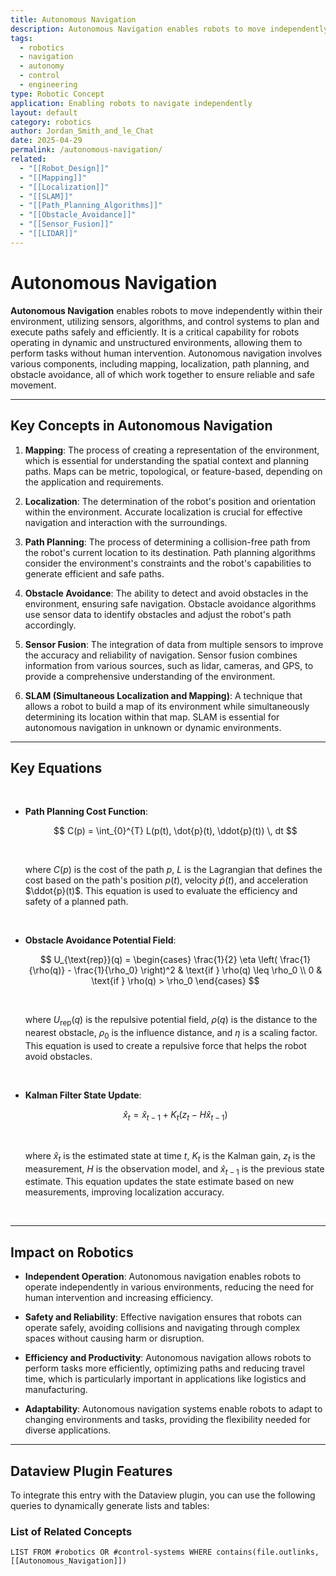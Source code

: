 ```yaml
---
title: Autonomous Navigation
description: Autonomous Navigation enables robots to move independently within their environment, utilizing sensors, algorithms, and control systems to plan and execute paths safely and efficiently.
tags:
  - robotics
  - navigation
  - autonomy
  - control
  - engineering
type: Robotic Concept
application: Enabling robots to navigate independently
layout: default
category: robotics
author: Jordan_Smith_and_le_Chat
date: 2025-04-29
permalink: /autonomous-navigation/
related:
  - "[[Robot_Design]]"
  - "[[Mapping]]"
  - "[[Localization]]"
  - "[[SLAM]]"
  - "[[Path_Planning_Algorithms]]"
  - "[[Obstacle_Avoidance]]"
  - "[[Sensor_Fusion]]"
  - "[[LIDAR]]"
---
```


# Autonomous Navigation

**Autonomous Navigation** enables robots to move independently within their environment, utilizing sensors, algorithms, and control systems to plan and execute paths safely and efficiently. It is a critical capability for robots operating in dynamic and unstructured environments, allowing them to perform tasks without human intervention. Autonomous navigation involves various components, including mapping, localization, path planning, and obstacle avoidance, all of which work together to ensure reliable and safe movement.

---

## Key Concepts in Autonomous Navigation

1. **Mapping**: The process of creating a representation of the environment, which is essential for understanding the spatial context and planning paths. Maps can be metric, topological, or feature-based, depending on the application and requirements.

2. **Localization**: The determination of the robot's position and orientation within the environment. Accurate localization is crucial for effective navigation and interaction with the surroundings.

3. **Path Planning**: The process of determining a collision-free path from the robot's current location to its destination. Path planning algorithms consider the environment's constraints and the robot's capabilities to generate efficient and safe paths.

4. **Obstacle Avoidance**: The ability to detect and avoid obstacles in the environment, ensuring safe navigation. Obstacle avoidance algorithms use sensor data to identify obstacles and adjust the robot's path accordingly.

5. **Sensor Fusion**: The integration of data from multiple sensors to improve the accuracy and reliability of navigation. Sensor fusion combines information from various sources, such as lidar, cameras, and GPS, to provide a comprehensive understanding of the environment.

6. **SLAM (Simultaneous Localization and Mapping)**: A technique that allows a robot to build a map of its environment while simultaneously determining its location within that map. SLAM is essential for autonomous navigation in unknown or dynamic environments.

---

## Key Equations

<br>

- **Path Planning Cost Function**:

  $$
  C(p) = \int_{0}^{T} L(p(t), \dot{p}(t), \ddot{p}(t)) \, dt
  $$

  <br>

  where $C(p)$ is the cost of the path $p$, $L$ is the Lagrangian that defines the cost based on the path's position $p(t)$, velocity $\dot{p}(t)$, and acceleration $\ddot{p}(t)$. This equation is used to evaluate the efficiency and safety of a planned path.

  <br>

- **Obstacle Avoidance Potential Field**:

  $$
  U_{\text{rep}}(q) = \begin{cases}
  \frac{1}{2} \eta \left( \frac{1}{\rho(q)} - \frac{1}{\rho_0} \right)^2 & \text{if } \rho(q) \leq \rho_0 \\
  0 & \text{if } \rho(q) > \rho_0
  \end{cases}
  $$

  <br>

  where $U_{\text{rep}}(q)$ is the repulsive potential field, $\rho(q)$ is the distance to the nearest obstacle, $\rho_0$ is the influence distance, and $\eta$ is a scaling factor. This equation is used to create a repulsive force that helps the robot avoid obstacles.

  <br>

- **Kalman Filter State Update**:

  $$
  \hat{x}_t = \hat{x}_{t-1} + K_t (z_t - H \hat{x}_{t-1})
  $$

  <br>

  where $\hat{x}_t$ is the estimated state at time $t$, $K_t$ is the Kalman gain, $z_t$ is the measurement, $H$ is the observation model, and $\hat{x}_{t-1}$ is the previous state estimate. This equation updates the state estimate based on new measurements, improving localization accuracy.

  <br>

---

## Impact on Robotics

- **Independent Operation**: Autonomous navigation enables robots to operate independently in various environments, reducing the need for human intervention and increasing efficiency.

- **Safety and Reliability**: Effective navigation ensures that robots can operate safely, avoiding collisions and navigating through complex spaces without causing harm or disruption.

- **Efficiency and Productivity**: Autonomous navigation allows robots to perform tasks more efficiently, optimizing paths and reducing travel time, which is particularly important in applications like logistics and manufacturing.

- **Adaptability**: Autonomous navigation systems enable robots to adapt to changing environments and tasks, providing the flexibility needed for diverse applications.

---

## Dataview Plugin Features

To integrate this entry with the Dataview plugin, you can use the following queries to dynamically generate lists and tables:

### List of Related Concepts
```dataview
LIST FROM #robotics OR #control-systems WHERE contains(file.outlinks, [[Autonomous_Navigation]])